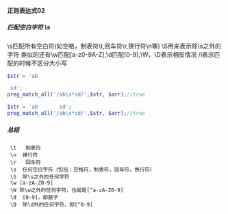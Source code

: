 #### 正则表达式02


#####  匹配空白字符 \s
\s匹配所有空白符(如空格，制表符\t,回车符\r,换行符\n等)
\S用来表示除\s之外的字符
类似的还有\w匹配[a-z0-9A-Z],\d匹配[0-9],\W，\D表示相反情况
/i表示匹配的时候不区分大小写
```php
$str = 'ab      

 sd';
preg_match_all('/ab\s*sd/',$str, $arr);//true

$str = 'ab       sd';
preg_match_all('/ab\s*sd/',$str, $arr);//true

```

##### 总结
	 \t   制表符
     \n  换行符
     \r   回车符
     \s  任何空白字符（包括：空格符，制表符，回车符，换行符）
     \S  除\s之外的任何字符
     \w [a-zA-Z0-9]
     \W 除\w之外的任何字符，也就是[^a-zA-Z0-9]
     \d  [0-9]，即数字
     \D  除\d外的任何字符，即[^0-9]


